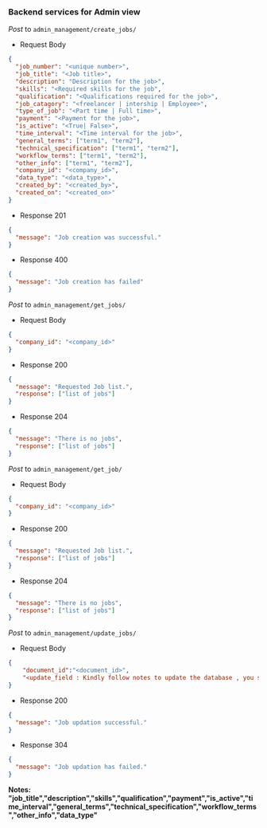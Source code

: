 ### Backend services for Admin view

_Post_ to `admin_management/create_jobs/`

- Request Body

```json
{
  "job_number": "<unique number>",
  "job_title": "<Job title>",
  "description": "Description for the job>",
  "skills": "<Required skills for the job",
  "qualification": "<Qualifications required for the job>",
  "job_catagory": "<freelancer | intership | Employee>",
  "type_of_job": "<Part time | Full time>",
  "payment": "<Payment for the job>",
  "is_active": "<True| False>",
  "time_interval": "<Time interval for the job>",
  "general_terms": ["term1", "term2"],
  "technical_specification": ["term1", "term2"],
  "workflow_terms": ["term1", "term2"],
  "other_info": ["term1", "term2"],
  "company_id": "<company_id>",
  "data_type": "<data_type>",
  "created_by": "<created_by>",
  "created_on": "<created_on>"
}
```

- Response 201

```json
{
  "message": "Job creation was successful."
}
```

- Response 400

```json
{
  "message": "Job creation has failed"
}
```

_Post_ to `admin_management/get_jobs/`

- Request Body

```json
{
  "company_id": "<company_id>"
}
```

- Response 200

```json
{
  "message": "Requested Job list.",
  "response": ["list of jobs"]
}
```

- Response 204

```json
{
  "message": "There is no jobs",
  "response": ["list of jobs"]
}
```

_Post_ to `admin_management/get_job/`

- Request Body

```json
{
  "company_id": "<company_id>"
}
```

- Response 200

```json
{
  "message": "Requested Job list.",
  "response": ["list of jobs"]
}
```

- Response 204

```json
{
  "message": "There is no jobs",
  "response": ["list of jobs"]
}
```

_Post_ to `admin_management/update_jobs/`

- Request Body

```json
{
    "document_id":"<document_id>",
    "<update_field : Kindly follow notes to update the database , you should not update other field>"
}
```

- Response 200

```json
{
  "message": "Job updation successful."
}
```

- Response 304

```json
{
  "message": "Job updation has failed."
}
```

**Notes: "job_title","description","skills","qualification","payment","is_active","time_interval","general_terms","technical_specification","workflow_terms","other_info","data_type"**

